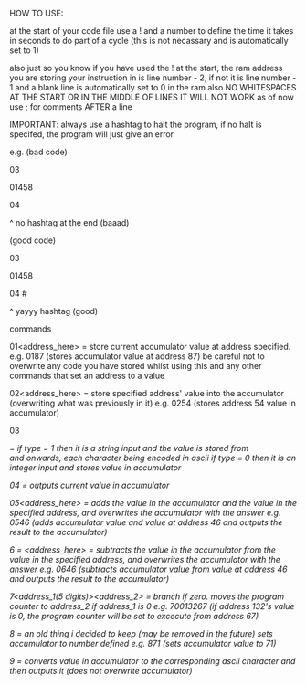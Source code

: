 HOW TO USE:

at the start of your code file use a ! and a number to define the time it takes in seconds to do part of a cycle (this is not necassary and is automatically set to 1)

also just so you know if you have used the ! at the start, the ram address you are storing your instruction in is line number - 2, if not it is line number - 1
and a blank line is automatically set to 0 in the ram
also NO WHITESPACES AT THE START OR IN THE MIDDLE OF LINES IT WILL NOT WORK as of now
use ; for comments AFTER a line

IMPORTANT: always use a hashtag to halt the program, if no halt is specifed, the program will just give an error

e.g. (bad code)

03

01458

04

^ no hashtag at the end (baaad)

(good code)

03

01458

04 #

^ yayyy hashtag (good)

commands

01<address_here> = store current accumulator value at address specified. e.g. 0187 (stores accumulator value at address 87)
be careful not to overwrite any code you have stored whilst using this and any other commands that set an address to a value

02<address_here> = store specified address' value into the accumulator (overwriting what was previously in it) e.g. 0254 (stores address 54 value in accumulator)

03<type><address> = if type = 1 then it is a string input and the value is stored from <address> and onwards, each character being encoded in ascii
if type = 0 then it is an integer input and stores value in accumulator

04 = outputs current value in accumulator

05<address_here> = adds the value in the accumulator and the value in the specified address, and overwrites the accumulator with the answer 
e.g. 0546 (adds accumulator value and value at address 46 and outputs the result to the accumulator)

6 = <address_here> = subtracts the value in the accumulator from the value in the specified address, and overwrites the accumulator with the answer 
e.g. 0646 (subtracts accumulator value from value at address 46 and outputs the result to the accumulator)

7<address_1(5 digits)><address_2> = branch if zero. moves the program counter to address_2 if address_1 is 0
e.g. 70013267 (if address 132's value is 0, the program counter will be set to excecute from address 67)

8<number> = an old thing i decided to keep (may be removed in the future) sets accumulator to number defined
e.g. 871 (sets accumulator value to 71)

9 = converts value in accumulator to the corresponding ascii character and then outputs it (does not overwrite accumulator)
